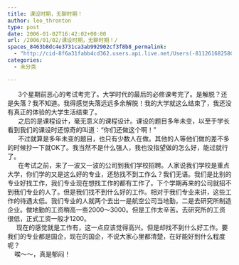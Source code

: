 ```yaml
---
title: 课设时期，无聊时期！
author: leo_thronton
type: post
date: 2006-01-02T16:42:02+00:00
url: /2006/01/02/课设时期，无聊时期！/
spaces_8463b8dc4e3731ca3ab992902cf3f8b8_permalink:
  - "http://cid-8f6a31fabb4cd362.users.api.live.net/Users(-8112616825800567966)/Blogs('8F6A31FABB4CD362!102')/Entries('8F6A31FABB4CD362!279')?authkey=yuBuArwciRo%24"
categories:
  - 未分类

---
```

<div id="msgcns!8F6A31FABB4CD362!279" class="bvMsg">
  <div>
          3个星期前恶心的考试考完了。大学时代的最后的必修课考完了。是解脱？还是失落？我不知道。我得感觉失落远远多余解脱！我的大学就这么结束了，我还没有真正的体验的大学生活结束了。
  </div>
  
  <div>
          之后的是课程设计，毫无意义的课程设计。课设的题目多年未变，以至于学长看到我们的课设时还惊奇的叫道：“你们还做这个啊！”
  </div>
  
  <div>
          不过就算是多年未变的题目，也只有少数人在做。其他的人等他们做的差不多的时候抄一下就OK了。我当然不是什么强人，我也没指望做的怎么好，能过就行了。
  </div>
  
  <div>
          在考试之前，来了一波又一波的公司到我们学校招聘。人家说我们学校是重点大学，你们学的又是这么好的专业，还愁找不到工作么？我们无语。我们是比别的专业好找工作，我们专业现在想找工作的都有工作了。下个学期再来的公司就招不到我们专业的人了。但是我们找不到什么好的工作。相对于我们专业来讲，这些工作的待遇太低。我们专业的人就两个去出一是航空公司当地勤，二是去研究所制造企业。做地勤的工资稍高一些2000～3000。但是工作太辛苦。去研究所的工资很低，正式工资一般才1200。
  </div>
  
  <div>
         现在的感觉就是工作有，这一点应该觉得高兴。但是却找不到什么好工作。要我们的专业都是国企，现在的国企，不说大家心里都清楚，在好能好到什么程度呢？
  </div>
  
  <div>
        唉～～，真是郁闷！</p>
  </div>
  
  <div>
        
  </div>
</div>